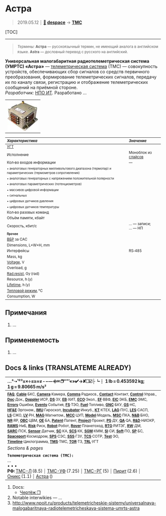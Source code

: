 # Астра
> 2019.05.12 ┊ **[🚀](../index/index.md) [despace](index.md)** → **[ТМС](tms.md)**

[TOC]

---

> <small>*Термины:* **Астра** — русскоязычный термин, не имеющий аналога в английском языке. **Astra** — дословный перевод с русского на английский.</small>

**Универсальная малогабаритная радиотелеметрическая система (УМРТС) «Астра»** — [телеметрическая система](tms.md) (ТМС) — совокупность устройств, обеспечивающих сбор сигналов со средств первичного преобразования, формирование телеметрических сигналов, передачу их по каналу связи, регистрацию и отображение телеметрических сообщений на приёмной стороне.  
*Разработчик:* [НПО ИТ](zz_npoit.md). Разработано  …

||
|:--|
| [![](f/tms/a/astra_pic1_thumb.jpg)](f/tms/a/astra_pic1.png)  |

<small>

|*Характеристика*|*Значение*|
|:--|:--|
|[УГТ](trl.md)|  |
|Исполнение  |Моноблок из [слайсов](слайс.md)  |
|Кол‑во входов информации |—|
|<small>• аналоговых генераторных милливольтового диапазона (термопар) и параметрических (термометров сопротивления)</small>  |  |
|<small>• аналоговых генераторных с напряжением положительной полярности</small>  |  |
|<small>• аналоговых параметрических (потенциометров)</small>  |  |
|<small>• массивов цифровой информации</small>  |  |
|<small>• сигнальных</small>  |  |
|<small>• цифровых датчиков давления</small>  |  |
|<small>• цифровых датчиков температуры</small>  |  |
|Кол‑во разовых команд  |  |
|Объём памяти, кбайт  |  |
|Скорость, кбит/с  | … — записи;<br> … — НП  |
|**`Прочее`**||
|[ВБР](rams.md) за САС|   |
|Dimensions, L×W×H, mm|   |
|Интерфейсы|  RS‑485  |
|Mass, kg|   |
|[Voltage](voltage.md), V|   |
|Overload, g|   |
|[Rad.resist](ion_rad.md), Gy (rad)|   |
|Resource, h (y)|   |
|[Lifetime](lifetime.md), h (y)|  |
|[Тепловой режим](tcs.md), °C|   |
|Consumption, W|   |

</small>



<p style="page-break-after:always"> </p>

## Примечания
   1. …



## Применяемость
   1. …



<p style="page-break-after:always"> </p>

## Docs & links (TRANSLATEME ALREADY)
|…°·•¹²³±×÷≤≥≈≠ ‑ −— ⎆✉ ❐“”’«»✔→✘☐☑├┕┆ 1 lb = 0.453592 kg; 1 g = 9.80665 m/s²|
|:--|
|<small>**[FAQ](faq.md)**, **[Cable](cable.md)**·БКС, **[Camera](camera.md)**·Камера, **[Comms](comms.md)**·Радиосв., **[Contact](contact.md)**·Контакт, **[Control](control.md)**·Управ., **[Doc](doc.md)**·Док., **[Doppler](doppler.md)**·ИСР, **[DS](ds.md)**·ЗУ, **[EB](eb.md)**·ХИТ, **[ECO](ecology.md)**·Экол., **[EF](ef.md)**·ВВФ, **[ElC](elc.md)**·ЭКБ, **[EMC](emc.md)**·ЭМС, **[Errors](error.md)**·Ошибки, **[Events](event.md)**·События, **[FS](fs.md)**·ТЭО, **[Fuel](fuel.md)**·Топливо, **[GNC](gnc.md)**·БКУ, **[GS](scs.md)**·НС, **[HF&E](hfe.md)**·Эргоном., **[IMU](imu.md)**·Гироскоп, **[Incubator](incubator.md)**·Инкуб., **[KT](kt.md)**·КТЕХ, **[LAG](lag.md)**·ПУC, **[LES](les.md)**·САСП, **[LS](ls.md)**·СЖО, **[LV](lv.md)**·РН, **[MAG](mag.md)**·Магнитом., **[MCC](mcc.md)**·ЦУП, **[Model](model.md)**·Модель, **[MSC](sc.md)**·ПКА, **[N&B](nnb.md)**·БНО, **[NR](nr.md)**·ЯР, **[OBC](obc.md)**·ЦВМ, **[OE](oe.md)**·БА, **[Patent](патент.md)**·Патент, **[Project](project.md)**·Проект, **[PS](ps.md)**·ДУ, **[QA](quality.md)**·QA, **[R&D](rnd.md)**·НИОКР, **[RAMS](rams.md)**·НиБ, **[Risk](risk.md)**·Риск, **[Robot](robotics.md)**·Робот, **[Rover](rover.md)**·Планетоход, **[RTG](rtg.md)**·РИТЭГ, **[RW](rw.md)**·ДМ, **[SARC](sarc.md)**·ПСК, **[Sensor](sensor.md)**·Датчик, **[SC](sc.md)**·КА, **[SCS](scs.md)**·КК, **[SGM](sgm.md)**·КММ, **[SI](si.md)**·СИ, **[Soft](soft.md)**·ПО, **[SP](sp.md)**·БС, **[Spaceport](spaceport.md)**·Космодром, **[SPS](sps.md)**·СЭС, **[SSS](sss.md)**·ГЗУ, **[TCS](tcs.md)**·СОТР, **[Test](test.md)**·ЭО, **[Timeline](timeline.md)**·Циклограмма, **[TMS](tms.md)**·ТМС, **[TOR](tor.md)**·ТЗ, **[TRL](trl.md)**·УГТ</small>|
|*Sections & pages*|
|**`Телеметрическая система (ТМС):`**<br> … <br>• • •<br> **РФ:** [ТМС-Л](tms_l.md) (8.5) ┊ [ТМС-УФ](tms_uf.md) (7.25) ┊ [ТМС-РГ](tms_rg.md) (5) ┊ [Пирит](pirit.md) (2.6) ┊ [Оникс](onyx.md) (1.1) ┊ [Астра](astra.md) () |

   1. Docs:
      - [Чертёж ❐](f/tms/a/astra_sketch1.png)
   1. Notable interwikies — …
   1. <http://www.npoit.ru/products/telemetricheskie-sistemy/universalnaya-malogabaritnaya-radiotelemetricheskaya-sistema-umrts-astra>

